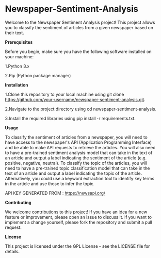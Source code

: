 # Newspaper-Sentiment-Analysis

Welcome to the Newspaper Sentiment Analysis project! This project allows you to classify the sentiment of articles from a given newspaper based on their text.

**Prerequisites**

Before you begin, make sure you have the following software installed on your machine:

1.Python 3.x

2.Pip (Python package manager)

**Installation**

1.Clone this repository to your local machine using git clone https://github.com/your-username/newspaper-sentiment-analysis.git.

2.Navigate to the project directory using cd newspaper-sentiment-analysis.

3.Install the required libraries using pip install -r requirements.txt.

**Usage**

To classify the sentiment of articles from a newspaper, you will need to have access to the newspaper's API (Application Programming Interface) and be able to make API requests to retrieve the articles. You will also need to have a pre-trained sentiment analysis model that can take in the text of an article and output a label indicating the sentiment of the article (e.g. positive, negative, neutral).
To classify the topic of the articles, you will need to have a pre-trained topic classification model that can take in the text of an article and output a label indicating the topic of the article. Alternatively, you could use a keyword extraction tool to identify key terms in the article and use those to infer the topic.


API KEY GENERATED FROM : https://newsapi.org/

**Contributing**

We welcome contributions to this project! If you have an idea for a new feature or improvement, please open an issue to discuss it. If you want to implement a change yourself, please fork the repository and submit a pull request.

**License**

This project is licensed under the GPL License - see the LICENSE file for details.

